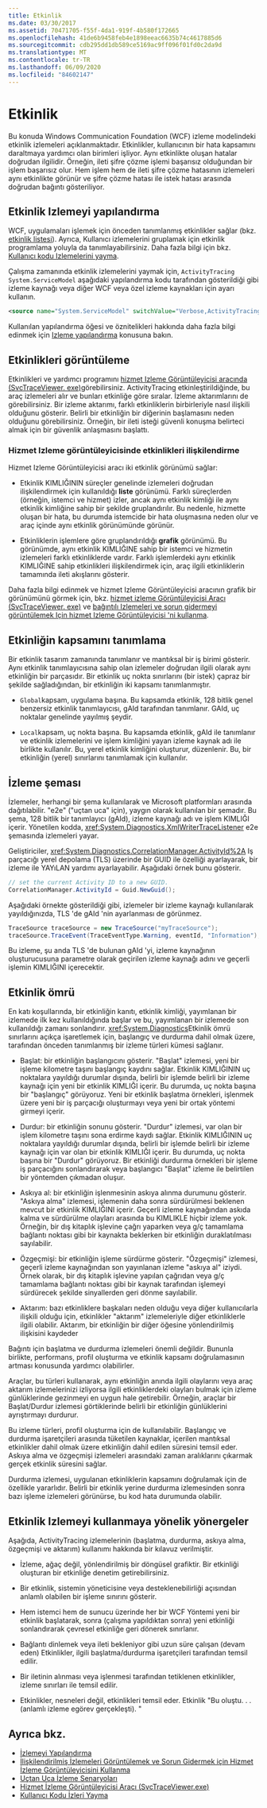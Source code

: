 ```yaml
---
title: Etkinlik
ms.date: 03/30/2017
ms.assetid: 70471705-f55f-4da1-919f-4b580f172665
ms.openlocfilehash: 41de6b9458feb4e1898eeac6635b74c4617885d6
ms.sourcegitcommit: cdb295dd1db589ce5169ac9ff096f01fd0c2da9d
ms.translationtype: MT
ms.contentlocale: tr-TR
ms.lasthandoff: 06/09/2020
ms.locfileid: "84602147"
---
```

# <a name="activity"></a>Etkinlik
Bu konuda Windows Communication Foundation (WCF) izleme modelindeki etkinlik izlemeleri açıklanmaktadır. Etkinlikler, kullanıcının bir hata kapsamını daraltmaya yardımcı olan birimleri işliyor. Aynı etkinlikte oluşan hatalar doğrudan ilgilidir. Örneğin, ileti şifre çözme işlemi başarısız olduğundan bir işlem başarısız olur. Hem işlem hem de ileti şifre çözme hatasının izlemeleri aynı etkinlikte görünür ve şifre çözme hatası ile istek hatası arasında doğrudan bağıntı gösteriliyor.  
  
## <a name="configuring-activity-tracing"></a>Etkinlik Izlemeyi yapılandırma  
 WCF, uygulamaları işlemek için önceden tanımlanmış etkinlikler sağlar (bkz. [etkinlik listesi](activity-list.md)). Ayrıca, Kullanıcı izlemelerini gruplamak için etkinlik programlama yoluyla da tanımlayabilirsiniz. Daha fazla bilgi için bkz. [Kullanıcı kodu Izlemelerini yayma](emitting-user-code-traces.md).  
  
 Çalışma zamanında etkinlik izlemelerini yaymak için, `ActivityTracing` `System.ServiceModel` aşağıdaki yapılandırma kodu tarafından gösterildiği gibi izleme kaynağı veya diğer WCF veya özel izleme kaynakları için ayarı kullanın.  
  
```xml  
<source name="System.ServiceModel" switchValue="Verbose,ActivityTracing">  
```  
  
 Kullanılan yapılandırma öğesi ve öznitelikleri hakkında daha fazla bilgi edinmek için [Izleme yapılandırma](configuring-tracing.md) konusuna bakın.  
  
## <a name="viewing-activities"></a>Etkinlikleri görüntüleme  
 Etkinlikleri ve yardımcı programını [hizmet Izleme Görüntüleyicisi aracında (SvcTraceViewer. exe)](../../service-trace-viewer-tool-svctraceviewer-exe.md)görebilirsiniz. ActivityTracing etkinleştirildiğinde, bu araç izlemeleri alır ve bunları etkinliğe göre sıralar. İzleme aktarımlarını de görebilirsiniz. Bir izleme aktarımı, farklı etkinliklerin birbirleriyle nasıl ilişkili olduğunu gösterir. Belirli bir etkinliğin bir diğerinin başlamasını neden olduğunu görebilirsiniz. Örneğin, bir ileti isteği güvenli konuşma belirteci almak için bir güvenlik anlaşmasını başlattı.  
  
### <a name="correlating-activities-in-service-trace-viewer"></a>Hizmet Izleme görüntüleyicisinde etkinlikleri ilişkilendirme  
 Hizmet Izleme Görüntüleyicisi aracı iki etkinlik görünümü sağlar:  
  
- Etkinlik KIMLIĞININ süreçler genelinde izlemeleri doğrudan ilişkilendirmek için kullanıldığı **liste** görünümü. Farklı süreçlerden (örneğin, istemci ve hizmet) izler, ancak aynı etkinlik kimliği ile aynı etkinlik kimliğine sahip bir şekilde gruplandırılır. Bu nedenle, hizmette oluşan bir hata, bu durumda istemcide bir hata oluşmasına neden olur ve araç içinde aynı etkinlik görünümünde görünür.  
  
- Etkinliklerin işlemlere göre gruplandırıldığı **grafik** görünümü. Bu görünümde, aynı etkinlik KIMLIĞINE sahip bir istemci ve hizmetin izlemeleri farklı etkinliklerde vardır. Farklı işlemlerdeki aynı etkinlik KIMLIĞINE sahip etkinlikleri ilişkilendirmek için, araç ilgili etkinliklerin tamamında ileti akışlarını gösterir.  
  
 Daha fazla bilgi edinmek ve hizmet Izleme Görüntüleyicisi aracının grafik bir görünümünü görmek için, bkz. [hizmet izleme Görüntüleyicisi Aracı (SvcTraceViewer. exe)](../../service-trace-viewer-tool-svctraceviewer-exe.md) ve [bağıntılı Izlemeleri ve sorun gidermeyi görüntülemek Için hizmet Izleme Görüntüleyicisi 'ni kullanma](using-service-trace-viewer-for-viewing-correlated-traces-and-troubleshooting.md).  
  
## <a name="defining-the-scope-of-an-activity"></a>Etkinliğin kapsamını tanımlama  
 Bir etkinlik tasarım zamanında tanımlanır ve mantıksal bir iş birimi gösterir. Aynı etkinlik tanımlayıcısına sahip olan izlemeler doğrudan ilgili olarak aynı etkinliğin bir parçasıdır. Bir etkinlik uç nokta sınırlarını (bir istek) çapraz bir şekilde sağladığından, bir etkinliğin iki kapsamı tanımlanmıştır.  
  
- `Global`kapsam, uygulama başına. Bu kapsamda etkinlik, 128 bitlik genel benzersiz etkinlik tanımlayıcısı, gAId tarafından tanımlanır. GAId, uç noktalar genelinde yayılmış şeydir.  
  
- `Local`kapsam, uç nokta başına. Bu kapsamda etkinlik, gAId ile tanımlanır ve etkinlik izlemelerini ve işlem kimliğini yayan izleme kaynak adı ile birlikte kullanılır. Bu, yerel etkinlik kimliğini oluşturur, düzenlenir. Bu, bir etkinliğin (yerel) sınırlarını tanımlamak için kullanılır.  
  
## <a name="trace-schema"></a>İzleme şeması  
 İzlemeler, herhangi bir şema kullanılarak ve Microsoft platformları arasında dağıtılabilir. "e2e" ("uçtan uca" için), yaygın olarak kullanılan bir şemadır. Bu şema, 128 bitlik bir tanımlayıcı (gAId), izleme kaynağı adı ve işlem KIMLIĞI içerir. Yönetilen kodda, <xref:System.Diagnostics.XmlWriterTraceListener> e2e şemasında izlemeleri yayar.  
  
 Geliştiriciler, <xref:System.Diagnostics.CorrelationManager.ActivityId%2A> Iş parçacığı yerel depolama (TLS) üzerinde bir GUID ile özelliği ayarlayarak, bir izleme ile YAYıLAN yardımı ayarlayabilir. Aşağıdaki örnek bunu gösterir.  
  
```csharp
// set the current Activity ID to a new GUID.  
CorrelationManager.ActivityId = Guid.NewGuid();  
```
  
 Aşağıdaki örnekte gösterildiği gibi, izlemeler bir izleme kaynağı kullanılarak yayıldığınızda, TLS 'de gAId 'nin ayarlanması de görünmez.  
  
```csharp
TraceSource traceSource = new TraceSource("myTraceSource");  
traceSource.TraceEvent(TraceEventType.Warning, eventId, "Information");  
```  
  
 Bu izleme, şu anda TLS 'de bulunan gAId 'yi, izleme kaynağının oluşturucusuna parametre olarak geçirilen izleme kaynağı adını ve geçerli işlemin KIMLIĞINI içerecektir.  
  
## <a name="activity-lifetime"></a>Etkinlik ömrü  
 En katı koşullarında, bir etkinliğin kanıtı, etkinlik kimliği, yayımlanan bir izlemede ilk kez kullanıldığında başlar ve bu, yayımlanan bir izlemede son kullanıldığı zamanı sonlandırır. <xref:System.Diagnostics>Etkinlik ömrü sınırlarını açıkça işaretlemek için, başlangıç ve durdurma dahil olmak üzere, tarafından önceden tanımlanmış bir izleme türleri kümesi sağlanır.  
  
- Başlat: bir etkinliğin başlangıcını gösterir. "Başlat" izlemesi, yeni bir işleme kilometre taşını başlangıç kaydını sağlar. Etkinlik KIMLIĞININ uç noktalara yayıldığı durumlar dışında, belirli bir işlemde belirli bir izleme kaynağı için yeni bir etkinlik KIMLIĞI içerir. Bu durumda, uç nokta başına bir "başlangıç" görüyoruz. Yeni bir etkinlik başlatma örnekleri, işlenmek üzere yeni bir iş parçacığı oluşturmayı veya yeni bir ortak yöntemi girmeyi içerir.  
  
- Durdur: bir etkinliğin sonunu gösterir. "Durdur" izlemesi, var olan bir işlem kilometre taşını sona erdirme kaydı sağlar. Etkinlik KIMLIĞININ uç noktalara yayıldığı durumlar dışında, belirli bir işlemde belirli bir izleme kaynağı için var olan bir etkinlik KIMLIĞI içerir. Bu durumda, uç nokta başına bir "Durdur" görüyoruz.  Bir etkinliği durdurma örnekleri bir işleme iş parçacığını sonlandırarak veya başlangıcı "Başlat" izleme ile belirtilen bir yöntemden çıkmadan oluşur.  
  
- Askıya al: bir etkinliğin işlenmesinin askıya alınma durumunu gösterir. "Askıya alma" izlemesi, işlemenin daha sonra sürdürülmesi beklenen mevcut bir etkinlik KIMLIĞINI içerir. Geçerli izleme kaynağından askıda kalma ve sürdürülme olayları arasında bu KIMLIKLE hiçbir izleme yok. Örneğin, bir dış kitaplık işlevine çağrı yaparken veya g/ç tamamlama bağlantı noktası gibi bir kaynakta beklerken bir etkinliğin duraklatılması sayılabilir.  
  
- Özgeçmişi: bir etkinliğin işleme sürdürme gösterir. "Özgeçmişi" izlemesi, geçerli izleme kaynağından son yayınlanan izleme "askıya al" iziydi. Örnek olarak, bir dış kitaplık işlevine yapılan çağrıdan veya g/ç tamamlama bağlantı noktası gibi bir kaynak tarafından işlemeyi sürdürecek şekilde sinyallerden geri dönme sayılabilir.  
  
- Aktarım: bazı etkinliklere başkaları neden olduğu veya diğer kullanıcılarla ilişkili olduğu için, etkinlikler "aktarım" izlemeleriyle diğer etkinliklerle ilgili olabilir. Aktarım, bir etkinliğin bir diğer öğesine yönlendirilmiş ilişkisini kaydeder  
  
 Bağıntı için başlatma ve durdurma izlemeleri önemli değildir. Bununla birlikte, performans, profil oluşturma ve etkinlik kapsamı doğrulamasının artması konusunda yardımcı olabilirler.  
  
 Araçlar, bu türleri kullanarak, aynı etkinliğin anında ilgili olaylarını veya araç aktarım izlemelerinizi izliyorsa ilgili etkinliklerdeki olayları bulmak için izleme günlüklerinde gezinmeyi en uygun hale getirebilir. Örneğin, araçlar bir Başlat/Durdur izlemesi görtiklerinde belirli bir etkinliğin günlüklerini ayrıştırmayı durdurur.  
  
 Bu izleme türleri, profil oluşturma için de kullanılabilir. Başlangıç ve durdurma işaretçileri arasında tüketilen kaynaklar, içerilen mantıksal etkinlikler dahil olmak üzere etkinliğin dahil edilen süresini temsil eder. Askıya alma ve özgeçmişi izlemeleri arasındaki zaman aralıklarını çıkarmak gerçek etkinlik süresini sağlar.  
  
 Durdurma izlemesi, uygulanan etkinliklerin kapsamını doğrulamak için de özellikle yararlıdır. Belirli bir etkinlik yerine durdurma izlemesinden sonra bazı işleme izlemeleri görünürse, bu kod hata durumunda olabilir.  
  
## <a name="guidelines-for-using-activity-tracing"></a>Etkinlik Izlemeyi kullanmaya yönelik yönergeler  
 Aşağıda, ActivityTracing izlemelerinin (başlatma, durdurma, askıya alma, özgeçmişi ve aktarım) kullanımı hakkında bir kılavuz verilmiştir.  
  
- İzleme, ağaç değil, yönlendirilmiş bir döngüsel grafiktir. Bir etkinliği oluşturan bir etkinliğe denetim getirebilirsiniz.  
  
- Bir etkinlik, sistemin yöneticisine veya desteklenebilirliği açısından anlamlı olabilen bir işleme sınırını gösterir.  
  
- Hem istemci hem de sunucu üzerinde her bir WCF Yöntemi yeni bir etkinlik başlatarak, sonra (çalışma yapıldıktan sonra) yeni etkinliği sonlandırarak çevresel etkinliğe geri dönerek sınırlanır.  
  
- Bağlantı dinlemek veya ileti bekleniyor gibi uzun süre çalışan (devam eden) Etkinlikler, ilgili başlatma/durdurma işaretçileri tarafından temsil edilir.  
  
- Bir iletinin alınması veya işlenmesi tarafından tetiklenen etkinlikler, izleme sınırları ile temsil edilir.  
  
- Etkinlikler, nesneleri değil, etkinlikleri temsil eder. Etkinlik "Bu oluştu. . . (anlamlı izleme egörev gerçekleşti). "  
  
## <a name="see-also"></a>Ayrıca bkz.

- [İzlemeyi Yapılandırma](configuring-tracing.md)
- [İlişkilendirilmiş İzlemeleri Görüntülemek ve Sorun Gidermek için Hizmet İzleme Görüntüleyicisini Kullanma ](using-service-trace-viewer-for-viewing-correlated-traces-and-troubleshooting.md)
- [Uçtan Uca İzleme Senaryoları](end-to-end-tracing-scenarios.md)
- [Hizmet İzleme Görüntüleyicisi Aracı (SvcTraceViewer.exe)](../../service-trace-viewer-tool-svctraceviewer-exe.md)
- [Kullanıcı Kodu İzleri Yayma](emitting-user-code-traces.md)
